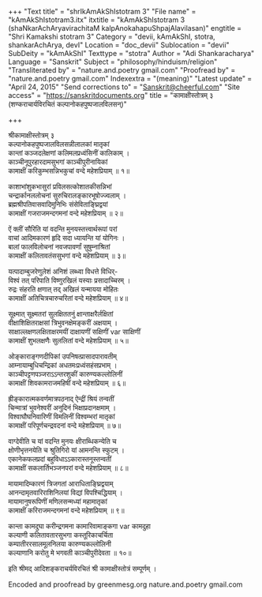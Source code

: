 +++
"Text title" = "shrIkAmAkShIstotram 3"
"File name" = "kAmAkShIstotram3.itx"
itxtitle = "kAmAkShIstotram 3 (shaNkarAchAryavirachitaM kalpAnokahapuShpajAlavilasan)"
engtitle = "Shri Kamakshi stotram 3"
Category = "devii, kAmAkShI, stotra, shankarAchArya, devI"
Location = "doc_devii"
Sublocation = "devii"
SubDeity = "kAmAkShI"
Texttype = "stotra"
Author = "Adi Shankaracharya"
Language = "Sanskrit"
Subject = "philosophy/hinduism/religion"
"Transliterated by" = "nature.and.poetry gmail.com"
"Proofread by" = "nature.and.poetry gmail.com"
Indexextra = "(meaning)"
"Latest update" = "April 24, 2015"
"Send corrections to" = "Sanskrit@cheerful.com"
"Site access" = "https://sanskritdocuments.org"
title = "कामाक्षीस्तोत्रम् ३ (शण्कराचार्यविरचितं कल्पानोकहपुष्पजालविलसन्)"

+++
  
 श्रीकामाक्षीस्तोत्रम् ३   
कल्पानोकहपुष्पजालविलसन्नीलालकां मातृकां  
कान्तां कञ्जदलेक्षणां कलिमलप्रध्वंसिनीं कालिकाम् ।  
काञ्चीनूपुरहारदामसुभगां काञ्चीपुरीनायिकां  
कामाक्षीं करिकुम्भसन्निभकुचां वन्दे महेशप्रियाम् ॥ १॥  
  
काशाभांशुकभासुरां प्रविलसत्कोशातकीसन्निभां  
चन्द्रार्कानललोचनां सुरुचिरालङ्कारभूषोज्ज्वलाम् ।  
ब्रह्मश्रीपतिवासवादिमुनिभिः संसेविताङ्घ्रिद्वयां  
कामाक्षीं गजराजमन्दगमनां वन्दे महेशप्रियाम् ॥ २॥  
  
ऐं क्लीं सौरिति यां वदन्ति मुनयस्तत्त्वार्थरूपां परां  
वाचां आदिमकारणं हृदि सदा ध्यायन्ति यां योगिनः ।  
बालां फालविलोचनां नवजपावर्णां सुषुम्नाश्रितां  
कामाक्षीं कलितावतंससुभगां वन्दे महेशप्रियाम् ॥ ३॥  
  
यत्पादाम्बुजरेणुलेशं अनिशं लब्ध्वा विधत्ते विधिर्-  
विश्वं तत् परिपाति विष्णुरखिलं यस्याः प्रसादाच्चिरम् ।  
रुद्रः संहरति क्षणात् तद् अखिलं यन्मायया मोहितः  
कामाक्षीं अतिचित्रचारुचरितां वन्दे महेशप्रियाम् ॥ ४॥  
  
सूक्ष्मात् सूक्ष्मतरां सुलक्षिततनुं क्षान्ताक्षरैर्लक्षितां  
वीक्षाशिक्षितराक्षसां त्रिभुवनक्षेमङ्करीं अक्षयाम् ।  
साक्षाल्लक्षणलक्षिताक्षरमयीं दाक्षायणीं सक्षिणीं  var  साक्षिणीं  
कामाक्षीं शुभलक्षणैः सुललितां वन्दे महेशप्रियाम् ॥ ५॥  
  
ओङ्काराङ्गणदीपिकां उपनिषत्प्रासादपारावतीम्  
आम्नायाम्बुधिचन्द्रिकां अधतमःप्रध्वंसहंसप्रभाम् ।  
काञ्चीपट्टणपञ्जराऽऽन्तरशुकीं कारुण्यकल्लोलिनीं  
कामाक्षीं शिवकामराजमहिषीं वन्दे महेशप्रियाम् ॥ ६॥  
  
ह्रीङ्कारात्मकवर्णमात्रपठनाद् ऐन्द्रीं श्रियं तन्वतीं  
चिन्मात्रां भुवनेश्वरीं अनुदिनं भिक्षाप्रदानक्षमाम् ।  
विश्वाघौघनिवारिणीं विमलिनीं विश्वम्भरां मातृकां  
कामाक्षीं परिपूर्णचन्द्रवदनां वन्दे महेशप्रियाम् ॥ ७॥  
  
वाग्देवीति च यां वदन्ति मुनयः क्षीराब्धिकन्येति च  
क्षोणीभृत्तनयेति च श्रुतिगिरो यां आमनन्ति स्फुटम् ।  
एकानेकफलप्रदां बहुविधाऽऽकारास्तनूस्तन्वतीं  
कामाक्षीं सकलार्तिभञ्जनपरां वन्दे महेशप्रियाम् ॥ ८॥  
  
मायामादिम्कारणं त्रिजगतां आराधिताङ्घ्रिद्वयाम्  
आनन्दामृतवारिराशिनिलयां विद्यां विपश्चिद्धियाम् ।  
मायामानुषरूपिणीं मणिलसन्मध्यां महामातृकां  
कामाक्षीं करिराजमन्दगमनां वन्दे महेशप्रियाम् ॥ ९॥  
  
कान्ता कामदुघा करीन्द्रगमना कामारिवामाङ्कगा  var  कामदुहा  
कल्याणी कलितावतारसुभगा कस्तूरिकाचर्चिता  
कम्पातीररसालमूलनिलया कारुण्यकल्लोलिनी  
कल्याणानि करोतु मे भगवती काञ्चीपुरीदेवता ॥ १०॥  
  
इति श्रीमद् आदिशङ्कराचर्यविरचितं श्री कामाक्षीस्तोत्रं सम्पूर्णम् ।  
  
  
Encoded and proofread by greenmesg.org nature.and.poetry gmail.com   
  
